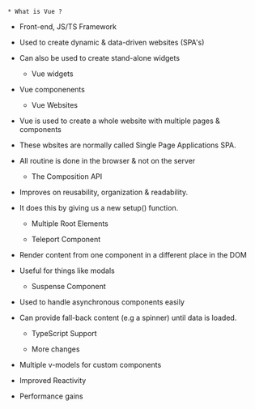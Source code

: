     * What is Vue ?
- Front-end, JS/TS Framework
- Used to create dynamic & data-driven websites (SPA's)
- Can also be used to create stand-alone widgets

    * Vue widgets
- Vue componenents

    * Vue Websites
- Vue is used to create a whole website with multiple pages & components
- These wbsites are normally called Single Page Applications SPA.
- All routine is done in the browser & not on the server

    * The Composition API
- Improves on reusability, organization & readability.
- It does this by giving us a new setup() function.

    * Multiple Root Elements

    * Teleport Component
- Render content from one component in a different place in the DOM
- Useful for things like modals

    *  Suspense Component
- Used to handle asynchronous components easily
- Can provide fall-back content (e.g a spinner) until data is loaded.

    * TypeScript Support

    * More changes
- Multiple v-models for custom components
- Improved Reactivity
- Performance gains